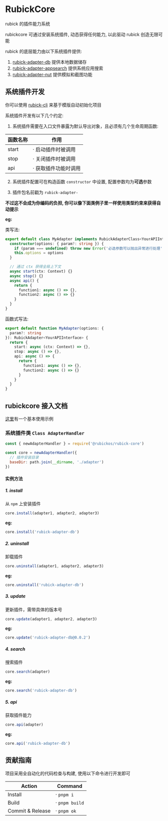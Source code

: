# RubickCore

rubick 的插件能力系统

rubickcore 可通过安装系统插件, 动态获得任何能力, 以此驱动 rubick 创造无限可能

rubick 的底层能力由以下系统插件提供:

1. [rubick-adapter-db](./packages/rubick-adapter-db) 提供本地数据储存
2. [rubick-adapter-appsearch](./packages/rubick-adapter-appsearch) 提供系统应用搜索
3. [rubick-adapter-nut](./packages/rubick-adapter-nut) 提供模拟和截图功能

## 系统插件开发

你可以使用 [rubick-cli](https://github.com/rubickCenter/rubick-cli) 来基于模版自动初始化项目

系统插件开发有以下几个约定:

1. 系统插件需要在入口文件暴露为默认导出对象，且必须有几个生命周期函数:

| 函数名称 | 作用                 |
| -------- | -------------------- |
| start    | · 启动插件时被调用   |
| stop     | · 关闭插件时被调用   |
| api      | · 获取插件功能时调用 |

2. 系统插件配置可在构造函数 `constructor` 中设置, 配置参数均为**可选**参数

3. 插件包名前戳为 `rubick-adapter-`

**不过这不会成为你编码的负担, 你可以像下面类例子里一样使用类型约束来获得自动提示**

**eg:**

类写法:

```ts
export default class MyAdapter implements RubickAdapterClass<YourAPIInterface> {
  constructor(options: { param?: string }) {
    if (param === undefined) throw new Error('必选参数可以抛出异常进行处理')
    this.options = options
  }

  // 通过 ctx 获得全局上下文
  async start(ctx: Context) {}
  async stop() {}
  async api() {
    return {
      function1: async () => {},
      function2: async () => {}
    }
  }
}
```

函数式写法:

```ts
export default function MyAdapter(options: {
  param?: string
}): RubickAdapter<YourAPIInterface> {
  return {
    start: async (ctx: Context) => {},
    stop: async () => {},
    api: async () => {
      return {
        function1: async () => {},
        function2: async () => {}
      }
    }
  }
}
```

## rubickcore 接入文档

[这里](./examples/rubick-core-example)有一个基本使用示例

### 系统插件类 `Class AdapterHandler`

```js
const { newAdapterHandler } = require('@rubickos/rubick-core')

const core = newAdapterHandler({
  // 插件安装目录
  baseDir: path.join(__dirname, './adapter')
})
```

#### 实例方法

##### 1. install

从 `npm` 上安装插件

```js
core.install(adapter1, adapter2, adapter3)
```

**eg:**

```js
core.install('rubick-adapter-db')
```

##### 2. uninstall

卸载插件

```js
core.uninstall(adapter1, adapter2, adapter3)
```

**eg:**

```js
core.uninstall('rubick-adapter-db')
```

##### 3. update

更新插件，需带具体的版本号

```js
core.update(adapter1, adapter2, adapter3)
```

**eg:**

```js
core.update('rubick-adapter-db@0.0.2')
```

##### 4. search

搜索插件

```js
core.search(adapter)
```

**eg:**

```js
core.search('rubick-adapter-db')
```

##### 5. api

获取插件能力

```js
core.api(adapter)
```

**eg:**

```js
core.api('rubick-adapter-db')
```

## 贡献指南

项目采用全自动化的代码检查与构建, 使用以下命令进行开发即可

| Action           | Command        |
| ---------------- | -------------- |
| Install          | · `pnpm i`     |
| Build            | · `pnpm build` |
| Commit & Release | · `pnpm ok`    |
